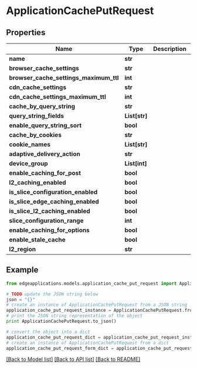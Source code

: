 # ApplicationCachePutRequest


## Properties
Name | Type | Description | Notes
------------ | ------------- | ------------- | -------------
**name** | **str** |  | 
**browser_cache_settings** | **str** |  | [optional] 
**browser_cache_settings_maximum_ttl** | **int** |  | [optional] 
**cdn_cache_settings** | **str** |  | [optional] 
**cdn_cache_settings_maximum_ttl** | **int** |  | [optional] 
**cache_by_query_string** | **str** |  | [optional] 
**query_string_fields** | **List[str]** |  | [optional] 
**enable_query_string_sort** | **bool** |  | [optional] 
**cache_by_cookies** | **str** |  | [optional] 
**cookie_names** | **List[str]** |  | [optional] 
**adaptive_delivery_action** | **str** |  | [optional] 
**device_group** | **List[int]** |  | [optional] 
**enable_caching_for_post** | **bool** |  | [optional] 
**l2_caching_enabled** | **bool** |  | [optional] 
**is_slice_configuration_enabled** | **bool** |  | [optional] 
**is_slice_edge_caching_enabled** | **bool** |  | [optional] 
**is_slice_l2_caching_enabled** | **bool** |  | [optional] 
**slice_configuration_range** | **int** |  | [optional] 
**enable_caching_for_options** | **bool** |  | [optional] 
**enable_stale_cache** | **bool** |  | [optional] 
**l2_region** | **str** |  | [optional] 

## Example

```python
from edgeapplications.models.application_cache_put_request import ApplicationCachePutRequest

# TODO update the JSON string below
json = "{}"
# create an instance of ApplicationCachePutRequest from a JSON string
application_cache_put_request_instance = ApplicationCachePutRequest.from_json(json)
# print the JSON string representation of the object
print ApplicationCachePutRequest.to_json()

# convert the object into a dict
application_cache_put_request_dict = application_cache_put_request_instance.to_dict()
# create an instance of ApplicationCachePutRequest from a dict
application_cache_put_request_form_dict = application_cache_put_request.from_dict(application_cache_put_request_dict)
```
[[Back to Model list]](../README.md#documentation-for-models) [[Back to API list]](../README.md#documentation-for-api-endpoints) [[Back to README]](../README.md)


